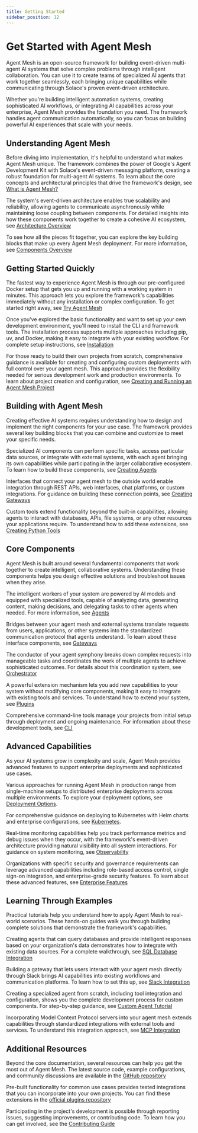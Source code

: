 ```yaml
---
title: Getting Started
sidebar_position: 12
---
```


# Get Started with Agent Mesh

Agent Mesh is an open-source framework for building event-driven multi-agent AI systems that solve complex problems through intelligent collaboration. You can use it to create teams of specialized AI agents that work together seamlessly, each bringing unique capabilities while communicating through Solace's proven event-driven architecture.

Whether you're building intelligent automation systems, creating sophisticated AI workflows, or integrating AI capabilities across your enterprise, Agent Mesh provides the foundation you need. The framework handles agent communication automatically, so you can focus on building powerful AI experiences that scale with your needs.

## Understanding Agent Mesh

Before diving into implementation, it's helpful to understand what makes Agent Mesh unique. The framework combines the power of Google's Agent Development Kit with Solace's event-driven messaging platform, creating a robust foundation for multi-agent AI systems. To learn about the core concepts and architectural principles that drive the framework's design, see [What is Agent Mesh?](./introduction.md)

The system's event-driven architecture enables true scalability and reliability, allowing agents to communicate asynchronously while maintaining loose coupling between components. For detailed insights into how these components work together to create a cohesive AI ecosystem, see [Architecture Overview](./architecture.md)

To see how all the pieces fit together, you can explore the key building blocks that make up every Agent Mesh deployment. For more information, see [Components Overview](../components/components.md)

## Getting Started Quickly

The fastest way to experience Agent Mesh is through our pre-configured Docker setup that gets you up and running with a working system in minutes. This approach lets you explore the framework's capabilities immediately without any installation or complex configuration. To get started right away, see [Try Agent Mesh](./try-agent-mesh.md)

Once you've explored the basic functionality and want to set up your own development environment, you'll need to install the CLI and framework tools. The installation process supports multiple approaches including pip, uv, and Docker, making it easy to integrate with your existing workflow. For complete setup instructions, see [Installation](../installing-and-configuring/installation.md)

For those ready to build their own projects from scratch, comprehensive guidance is available for creating and configuring custom deployments with full control over your agent mesh. This approach provides the flexibility needed for serious development work and production environments. To learn about project creation and configuration, see [Creating and Running an Agent Mesh Project](../installing-and-configuring/run-project.md)

## Building with Agent Mesh

Creating effective AI systems requires understanding how to design and implement the right components for your use case. The framework provides several key building blocks that you can combine and customize to meet your specific needs.

Specialized AI components can perform specific tasks, access particular data sources, or integrate with external systems, with each agent bringing its own capabilities while participating in the larger collaborative ecosystem. To learn how to build these components, see [Creating Agents](../developing/create-agents.md)

Interfaces that connect your agent mesh to the outside world enable integration through REST APIs, web interfaces, chat platforms, or custom integrations. For guidance on building these connection points, see [Creating Gateways](../developing/create-gateways.md)

Custom tools extend functionality beyond the built-in capabilities, allowing agents to interact with databases, APIs, file systems, or any other resources your applications require. To understand how to add these extensions, see [Creating Python Tools](../developing/creating-python-tools.md)

## Core Components

Agent Mesh is built around several fundamental components that work together to create intelligent, collaborative systems. Understanding these components helps you design effective solutions and troubleshoot issues when they arise.

The intelligent workers of your system are powered by AI models and equipped with specialized tools, capable of analyzing data, generating content, making decisions, and delegating tasks to other agents when needed. For more information, see [Agents](../components/agents.md)

Bridges between your agent mesh and external systems translate requests from users, applications, or other systems into the standardized communication protocol that agents understand. To learn about these interface components, see [Gateways](../components/gateways.md)

The conductor of your agent symphony breaks down complex requests into manageable tasks and coordinates the work of multiple agents to achieve sophisticated outcomes. For details about this coordination system, see [Orchestrator](../components/orchestrator.md)

A powerful extension mechanism lets you add new capabilities to your system without modifying core components, making it easy to integrate with existing tools and services. To understand how to extend your system, see [Plugins](../components/plugins.md)

Comprehensive command-line tools manage your projects from initial setup through deployment and ongoing maintenance. For information about these development tools, see [CLI](../components/cli.md)

## Advanced Capabilities

As your AI systems grow in complexity and scale, Agent Mesh provides advanced features to support enterprise deployments and sophisticated use cases.

Various approaches for running Agent Mesh in production range from single-machine setups to distributed enterprise deployments across multiple environments. To explore your deployment options, see [Deployment Options](../deploying/deployment-options.md).

For comprehensive guidance on deploying to Kubernetes with Helm charts and enterprise configurations, see [Kubernetes](../deploying/kubernetes-deployment.md).

Real-time monitoring capabilities help you track performance metrics and debug issues when they occur, with the framework's event-driven architecture providing natural visibility into all system interactions. For guidance on system monitoring, see [Observability](../deploying/observability.md)

Organizations with specific security and governance requirements can leverage advanced capabilities including role-based access control, single sign-on integration, and enterprise-grade security features. To learn about these advanced features, see [Enterprise Features](../enterprise/enterprise.md)

## Learning Through Examples

Practical tutorials help you understand how to apply Agent Mesh to real-world scenarios. These hands-on guides walk you through building complete solutions that demonstrate the framework's capabilities.

Creating agents that can query databases and provide intelligent responses based on your organization's data demonstrates how to integrate with existing data sources. For a complete walkthrough, see [SQL Database Integration](../developing/tutorials/sql-database.md)

Building a gateway that lets users interact with your agent mesh directly through Slack brings AI capabilities into existing workflows and communication platforms. To learn how to set this up, see [Slack Integration](../developing/tutorials/slack-integration.md)

Creating a specialized agent from scratch, including tool integration and configuration, shows you the complete development process for custom components. For step-by-step guidance, see [Custom Agent Tutorial](../developing/tutorials/custom-agent.md)

Incorporating Model Context Protocol servers into your agent mesh extends capabilities through standardized integrations with external tools and services. To understand this integration approach, see [MCP Integration](../developing/tutorials/mcp-integration.md)

## Additional Resources

Beyond the core documentation, several resources can help you get the most out of Agent Mesh. The latest source code, example configurations, and community discussions are available in the [GitHub repository](https://github.com/SolaceLabs/solace-agent-mesh)

Pre-built functionality for common use cases provides tested integrations that you can incorporate into your own projects. You can find these extensions in the [official plugins repository](https://github.com/SolaceLabs/solace-agent-mesh-core-plugins)

Participating in the project's development is possible through reporting issues, suggesting improvements, or contributing code. To learn how you can get involved, see the [Contributing Guide](https://github.com/SolaceLabs/solace-agent-mesh/blob/main/CONTRIBUTING.md)